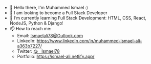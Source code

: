 
* 👋 Hello there, I'm Muhammed Ismael :)
* 👀 I am looking to become a Full Stack Developer
* 🌱 I’m currently learning Full Stack Development: HTML, CSS, React, NodeJS, Python & Django!
* 📫 How to reach me:
   *  Email: Ismaelali78@Outlook.com
   *  LinkedIn: https://www.linkedin.com/in/muhammed-ismael-ali-a363b7227/
   *  Twitter: [@__Ismael78](https://mobile.twitter.com/__Ismael78)
   *  Portfolio: https://ismael-ali.netlify.app/


